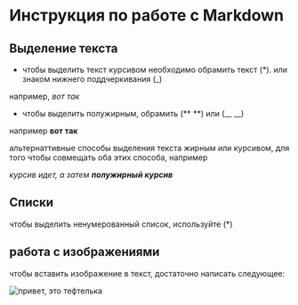 # Инструкция по работе с Markdown

## Выделение текста
* чтобы выделить текст курсивом необходимо обрамить текст (*). или знаком нижнего поддчеркивания (_)

например, *вот так*
* чтобы выделить полужирным, обрамить (** **) или (__ __)


например **вот так**

альтернаттивные способы выделения текста жирным или курсивом, для того чтобы совмещать оба этих способа, например

_курсив идет, а затем **полужирный курсив**_



## Списки
чтобы выделить ненумерованный список, используйте (*)
## работа с изображениями

чтобы вставить изображение в текст, достаточно написать следующее:

![привет, это тефтелька](teftelka.JPG)
